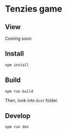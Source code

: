 # Tenzies game

## View

Coming soon

## Install

```sh
npm install
```

## Build

```sh
npm run build
```

Then, look into `dist` folder.

## Develop

```sh
npm run dev
```
